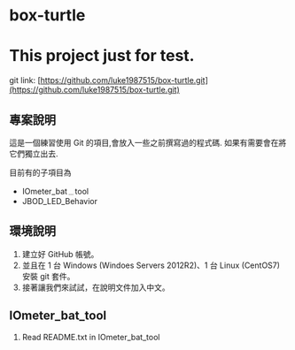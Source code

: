# box-turtle
# This project just for test.
git link: [https://github.com/luke1987515/box-turtle.git](https://github.com/luke1987515/box-turtle.git)

## 專案說明

這是一個練習使用 Git 的項目,會放入一些之前撰寫過的程式碼.
如果有需要會在將它們獨立出去.

目前有的子項目為
* IOmeter_bat﹍tool
* JBOD_LED_Behavior

## 環境說明
1. 建立好 GitHub 帳號。
2. 並且在 1 台 Windows (Windoes Servers 2012R2)、1 台 Linux (CentOS7)
   安裝 git 套件。
3. 接著讓我們來試試，在說明文件加入中文。

## IOmeter_bat_tool

1. Read README.txt in IOmeter_bat_tool
